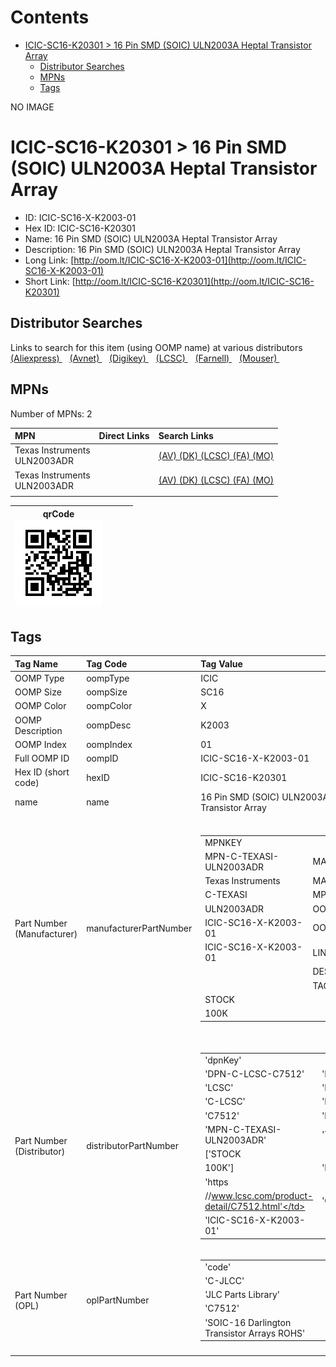 



Contents
========

* [ICIC-SC16-K20301 > 16 Pin SMD (SOIC) ULN2003A Heptal Transistor Array](#icic-sc16-k20301--16-pin-smd-soic-uln2003a-heptal-transistor-array)
	* [Distributor Searches](#distributor-searches)
	* [MPNs](#mpns)
	* [Tags](#tags)
  
NO IMAGE  
# ICIC-SC16-K20301 > 16 Pin SMD (SOIC) ULN2003A Heptal Transistor Array

- ID: ICIC-SC16-X-K2003-01
- Hex ID: ICIC-SC16-K20301
- Name: 16 Pin SMD (SOIC) ULN2003A Heptal Transistor Array
- Description: 16 Pin SMD (SOIC) ULN2003A Heptal Transistor Array
- Long Link: [http://oom.lt/ICIC-SC16-X-K2003-01](http://oom.lt/ICIC-SC16-X-K2003-01)
- Short Link: [http://oom.lt/ICIC-SC16-K20301](http://oom.lt/ICIC-SC16-K20301)

## Distributor Searches
  
Links to search for this item (using OOMP name) at various distributors  
[(Aliexpress) ](https://www.aliexpress.com/wholesale?SearchText=111716+Pin+SMD+SOIC+ULN2003A+Heptal+Transistor+Array)&nbsp;&nbsp;&nbsp;[(Avnet) ](https://www.avnet.com/shop/us/search/16+Pin+SMD+SOIC+ULN2003A+Heptal+Transistor+Array)&nbsp;&nbsp;&nbsp;[(Digikey) ](https://www.digikey.co.uk/en/products/result?s=16+Pin+SMD+SOIC+ULN2003A+Heptal+Transistor+Array)&nbsp;&nbsp;&nbsp;[(LCSC) ](https://www.lcsc.com/search?q=16+Pin+SMD+SOIC+ULN2003A+Heptal+Transistor+Array)&nbsp;&nbsp;&nbsp;[(Farnell) ](https://uk.farnell.com/search?st=16+Pin+SMD+SOIC+ULN2003A+Heptal+Transistor+Array)&nbsp;&nbsp;&nbsp;[(Mouser) ](https://www.mouser.com/c/?q=16+Pin+SMD+SOIC+ULN2003A+Heptal+Transistor+Array)&nbsp;&nbsp;&nbsp;
## MPNs
  
Number of MPNs: 2  

|MPN|Direct Links|Search Links|
| :--- | :--- | :--- |
|Texas Instruments<br>ULN2003ADR||[(AV) ](https://www.avnet.com/shop/us/search/ULN2003ADR)[(DK) ](https://www.digikey.co.uk/products/en?keywords=ULN2003ADR)[(LCSC) ](https://www.lcsc.com/search?q=ULN2003ADR)[(FA) ](https://uk.farnell.com/search?st=ULN2003ADR)[(MO) ](https://www.mouser.com/c/?q=ULN2003ADR)|
|Texas Instruments<br>ULN2003ADR||[(AV) ](https://www.avnet.com/shop/us/search/ULN2003ADR)[(DK) ](https://www.digikey.co.uk/products/en?keywords=ULN2003ADR)[(LCSC) ](https://www.lcsc.com/search?q=ULN2003ADR)[(FA) ](https://uk.farnell.com/search?st=ULN2003ADR)[(MO) ](https://www.mouser.com/c/?q=ULN2003ADR)|
||||
  

|qrCode<br>[![](https://raw.githubusercontent.com/oomlout/oomlout_OOMP_parts_V2/main/ICIC/SC16/X/K2003/01/qrCode_140.png)](https://github.com/oomlout/oomlout_OOMP_parts_V2/tree/main/ICIC/SC16/X/K2003/01/qrCode.png)||||
| :---: | :---: | :---: | :---: |

## Tags
  

|Tag Name|Tag Code|Tag Value|
| :--- | :--- | :--- |
|OOMP Type|oompType|ICIC|
|OOMP Size|oompSize|SC16|
|OOMP Color|oompColor|X|
|OOMP Description|oompDesc|K2003|
|OOMP Index|oompIndex|01|
|Full OOMP ID|oompID|ICIC-SC16-X-K2003-01|
|Hex ID (short code)|hexID|ICIC-SC16-K20301|
|name|name|16 Pin SMD (SOIC) ULN2003A Heptal Transistor Array|
|Part Number (Manufacturer)|manufacturerPartNumber|<table><tr><td>MPNKEY</td></tr><tr><td> MPN-C-TEXASI-ULN2003ADR</td><td> MANUFACTURER</td></tr><tr><td> Texas Instruments</td><td> MANUCODE</td></tr><tr><td> C-TEXASI</td><td> MPN</td></tr><tr><td> ULN2003ADR</td><td> OOMPIDPARTIAL</td></tr><tr><td> ICIC-SC16-X-K2003-01</td><td> OOMPID</td></tr><tr><td> ICIC-SC16-X-K2003-01</td><td> LINK</td></tr><tr><td> </td><td> DESCRIPTION</td></tr><tr><td> </td><td> TAGS</td></tr><tr><td> STOCK</td></tr><tr><td>100K</td></tr></table></td><td> <table><tr><td>MPNKEY</td></tr><tr><td> MPN-C-TEXASI-ULN2003ADR</td><td> MANUFACTURER</td></tr><tr><td> Texas Instruments</td><td> MANUCODE</td></tr><tr><td> C-TEXASI</td><td> MPN</td></tr><tr><td> ULN2003ADR</td><td> OOMPIDPARTIAL</td></tr><tr><td> ICIC-SC16-X-K2003-01</td><td> OOMPID</td></tr><tr><td> ICIC-SC16-X-K2003-01</td><td> LINK</td></tr><tr><td> </td><td> DESCRIPTION</td></tr><tr><td> </td><td> TAGS</td></tr><tr><td> STOCK</td></tr><tr><td>100K</td></tr></table>|
|Part Number (Distributor)|distributorPartNumber|<table><tr><td>'dpnKey'</td></tr><tr><td> 'DPN-C-LCSC-C7512'</td><td> 'DISTRIBUTOR'</td></tr><tr><td> 'LCSC'</td><td> 'DISTRCODE'</td></tr><tr><td> 'C-LCSC'</td><td> 'DPN'</td></tr><tr><td> 'C7512'</td><td> 'MPN'</td></tr><tr><td> 'MPN-C-TEXASI-ULN2003ADR'</td><td> 'TAGS'</td></tr><tr><td> ['STOCK</td></tr><tr><td>100K']</td><td> 'LINK'</td></tr><tr><td> 'https</td></tr><tr><td>//www.lcsc.com/product-detail/C7512.html'</td><td> 'OOMPID'</td></tr><tr><td> 'ICIC-SC16-X-K2003-01'</td></tr></table>|
|Part Number (OPL)|oplPartNumber|<table><tr><td>'code'</td></tr><tr><td> 'C-JLCC'</td><td> 'name'</td></tr><tr><td> 'JLC Parts Library'</td><td> 'partID'</td></tr><tr><td> 'C7512'</td><td> 'partName'</td></tr><tr><td> 'SOIC-16  Darlington Transistor Arrays ROHS'</td></tr></table>|
||||
